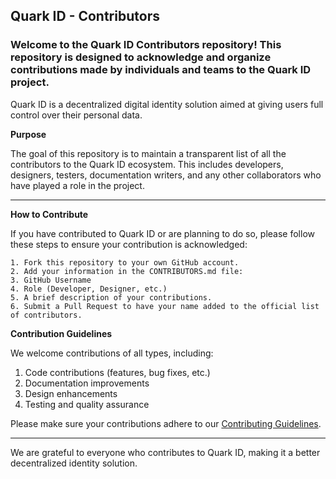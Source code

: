 
## Quark ID - Contributors

### Welcome to the Quark ID Contributors repository! This repository is designed to acknowledge and organize contributions made by individuals and teams to the Quark ID project. 

Quark ID is a decentralized digital identity solution aimed at giving users full control over their personal data.

__Purpose__

The goal of this repository is to maintain a transparent list of all the contributors to the Quark ID ecosystem. This includes developers, designers, testers, documentation writers, and any other collaborators who have played a role in the project.

--------------------------------------------------------------------------------------------------------------------------------------------

__How to Contribute__ 

If you have contributed to Quark ID or are planning to do so, please follow these steps to ensure your contribution is acknowledged:

````
1. Fork this repository to your own GitHub account.
2. Add your information in the CONTRIBUTORS.md file:
3. GitHub Username
4. Role (Developer, Designer, etc.)
5. A brief description of your contributions.
6. Submit a Pull Request to have your name added to the official list of contributors.
````

__Contribution Guidelines__

We welcome contributions of all types, including:

1. Code contributions (features, bug fixes, etc.)
2. Documentation improvements
3. Design enhancements
4. Testing and quality assurance

Please make sure your contributions adhere to our [Contributing Guidelines](https://docs.github.com/es/communities/setting-up-your-project-for-healthy-contributions/setting-guidelines-for-repository-contributors).

-----------------------------------------------------------------------------------


We are grateful to everyone who contributes to Quark ID, making it a better decentralized identity solution.
